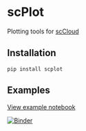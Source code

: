 # scPlot

Plotting tools for [scCloud](https://sccloud.readthedocs.io/en/latest/)


## Installation
`pip install scplot`

## Examples
[View example notebook](https://nbviewer.jupyter.org/github/klarman-cell-observatory/scPlot/blob/master/notebooks/scplot.ipynb?flush_cache=true)

[![Binder](https://mybinder.org/badge_logo.svg)](https://mybinder.org/v2/gh/klarman-cell-observatory/scPlot/master)
